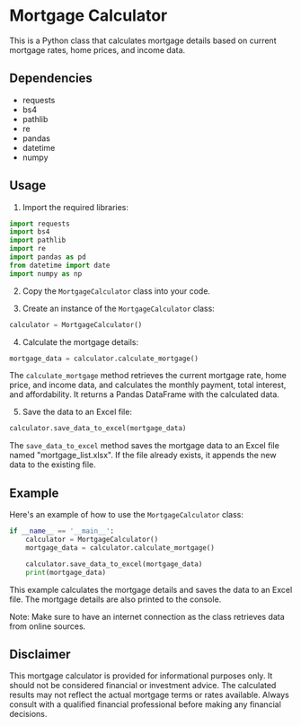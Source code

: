 # Mortgage Calculator

This is a Python class that calculates mortgage details based on current mortgage rates, home prices, and income data.

## Dependencies
- requests
- bs4
- pathlib
- re
- pandas
- datetime
- numpy

## Usage
1. Import the required libraries:
```python
import requests
import bs4
import pathlib
import re
import pandas as pd
from datetime import date
import numpy as np
```
2. Copy the `MortgageCalculator` class into your code.

3. Create an instance of the `MortgageCalculator` class:
```python
calculator = MortgageCalculator()
```
4. Calculate the mortgage details:
```python
mortgage_data = calculator.calculate_mortgage()
```
The `calculate_mortgage` method retrieves the current mortgage rate, home price, and income data, and calculates the monthly payment, total interest, and affordability. It returns a Pandas DataFrame with the calculated data.

5. Save the data to an Excel file:
```python
calculator.save_data_to_excel(mortgage_data)
```
The `save_data_to_excel` method saves the mortgage data to an Excel file named "mortgage_list.xlsx". If the file already exists, it appends the new data to the existing file.

## Example
Here's an example of how to use the `MortgageCalculator` class:
```python
if __name__ == '__main__':
    calculator = MortgageCalculator()
    mortgage_data = calculator.calculate_mortgage()

    calculator.save_data_to_excel(mortgage_data)
    print(mortgage_data)
```
This example calculates the mortgage details and saves the data to an Excel file. The mortgage details are also printed to the console.

Note: Make sure to have an internet connection as the class retrieves data from online sources.

## Disclaimer
This mortgage calculator is provided for informational purposes only. It should not be considered financial or investment advice. The calculated results may not reflect the actual mortgage terms or rates available. Always consult with a qualified financial professional before making any financial decisions.
